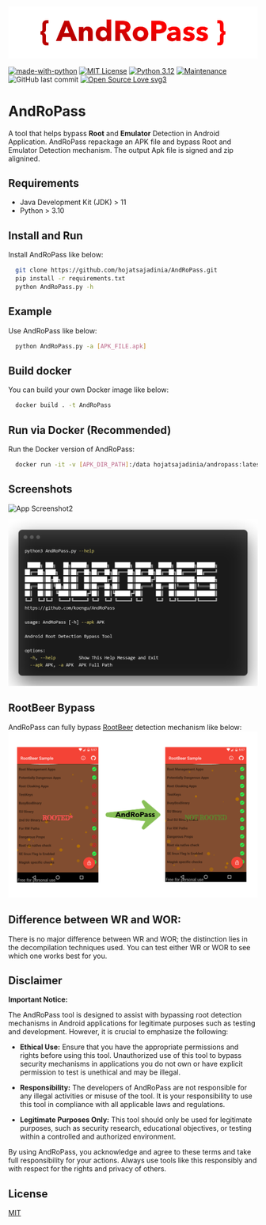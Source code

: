 
![Logo](https://github.com/koengu/AndRoPass/raw/main/utils/resource/AndropasslogoNew.png)

[![made-with-python](https://img.shields.io/badge/Made%20with-Python-1f425f.svg)](https://www.python.org/)
[![MIT License](https://img.shields.io/badge/License-MIT-green.svg)](https://choosealicense.com/licenses/mit/)
[![Python 3.12](https://img.shields.io/badge/python-3.12-blue.svg)](https://www.python.org/downloads/release/python-310/)
[![Maintenance](https://img.shields.io/badge/Maintained%3F-yes-green.svg)](https://GitHub.com/Naereen/StrapDown.js/graphs/commit-activity)
![GitHub last commit](https://img.shields.io/github/last-commit/koengu/AndRoPass)
[![Open Source Love svg3](https://badges.frapsoft.com/os/v3/open-source.svg?v=103)](https://github.com/ellerbrock/open-source-badges/)


#  AndRoPass

A tool that helps bypass **Root** and **Emulator** Detection in Android Application. AndRoPass repackage an APK file and bypass Root and Emulator Detection mechanism. The output Apk file is signed and zip alignined.


## Requirements
* Java Development Kit (JDK) > 11
* Python > 3.10


## Install and Run

Install AndRoPass like below:

```bash
  git clone https://github.com/hojatsajadinia/AndRoPass.git
  pip install -r requirements.txt
  python AndRoPass.py -h
```
    
## Example
Use AndRoPass like below:
```bash
  python AndRoPass.py -a [APK_FILE.apk]
```

## Build docker
You can build your own Docker image like below:
```bash
  docker build . -t AndRoPass
```

## Run via Docker (Recommended)
Run the Docker version of AndRoPass:
```bash
  docker run -it -v [APK_DIR_PATH]:/data hojatsajadinia/andropass:latest -a /data/APK_NAME.APK
```
## Screenshots

![App Screenshot2](https://github.com/koengu/AndRoPass/raw/main/utils/resource/screenshot2.png)

![App Screenshot](https://github.com/koengu/AndRoPass/raw/main/utils/resource/screenshot.png)


## RootBeer Bypass
AndRoPass can fully bypass [RootBeer](https://github.com/scottyab/rootbeer) detection mechanism like below:
![RootBeerBypass](https://github.com/koengu/AndRoPass/raw/main/utils/resource/rootbeer.png)

## Difference between WR and WOR:

There is no major difference between WR and WOR; the distinction lies in the decompilation techniques used. You can test either WR or WOR to see which one works best for you.

## Disclaimer

**Important Notice:**

The AndRoPass tool is designed to assist with bypassing root detection mechanisms in Android applications for legitimate purposes such as testing and development. However, it is crucial to emphasize the following:

- **Ethical Use:** Ensure that you have the appropriate permissions and rights before using this tool. Unauthorized use of this tool to bypass security mechanisms in applications you do not own or have explicit permission to test is unethical and may be illegal.

- **Responsibility:** The developers of AndRoPass are not responsible for any illegal activities or misuse of the tool. It is your responsibility to use this tool in compliance with all applicable laws and regulations.

- **Legitimate Purposes Only:** This tool should only be used for legitimate purposes, such as security research, educational objectives, or testing within a controlled and authorized environment.

By using AndRoPass, you acknowledge and agree to these terms and take full responsibility for your actions. Always use tools like this responsibly and with respect for the rights and privacy of others.

## License

[MIT](https://choosealicense.com/licenses/mit/)

